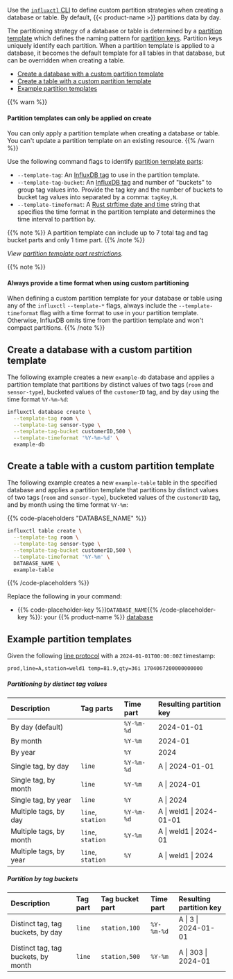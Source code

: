 Use the [`influxctl` CLI](/influxdb/cloud-dedicated/reference/cli/influxctl/)
to define custom partition strategies when creating a database or table.
By default, {{< product-name >}} partitions data by day.

The partitioning strategy of a database or table is determined by a
[partition template](/influxdb/cloud-dedicated/admin/custom-partitions/#partition-templates)
which defines the naming pattern for [partition keys](/influxdb/cloud-dedicated/admin/custom-partitions/#partition-keys).
Partition keys uniquely identify each partition.
When a partition template is applied to a database, it becomes the default template
for all tables in that database, but can be overridden when creating a
table.

- [Create a database with a custom partition template](#create-a-database-with-a-custom-partition-template)
- [Create a table with a custom partition template](#create-a-table-with-a-custom-partition-template)
- [Example partition templates](#example-partition-templates)

{{% warn %}}

#### Partition templates can only be applied on create

You can only apply a partition template when creating a database or table.
You can't update a partition template on an existing resource.
{{% /warn %}}

Use the following command flags to identify
[partition template parts](/influxdb/cloud-dedicated/admin/custom-partitions/partition-templates/#tag-part-templates):

- `--template-tag`: An [InfluxDB tag](/influxdb/cloud-dedicated/reference/glossary/#tag)
  to use in the partition template.
- `--template-tag-bucket`: An [InfluxDB tag](/influxdb/cloud-dedicated/reference/glossary/#tag)
  and number of "buckets" to group tag values into.
  Provide the tag key and the number of buckets to bucket tag values into
  separated by a comma: `tagKey,N`.
- `--template-timeformat`: A [Rust strftime date and time](/influxdb/cloud-dedicated/admin/custom-partitions/partition-templates/#time-part-templates)
  string that specifies the time format in the partition template and determines
  the time interval to partition by.

{{% note %}}
A partition template can include up to 7 total tag and tag bucket parts
and only 1 time part.
{{% /note %}}

_View [partition template part restrictions](/influxdb/cloud-dedicated/admin/custom-partitions/partition-templates/#restrictions)._

{{% note %}}
#### Always provide a time format when using custom partitioning

When defining a custom partition template for your database or table using any
of the `influxctl` `--template-*` flags, always include the `--template-timeformat`
flag with a time format to use in your partition template.
Otherwise, InfluxDB omits time from the partition template and won't compact partitions.
{{% /note %}}

## Create a database with a custom partition template

The following example creates a new `example-db` database and applies a partition
template that partitions by distinct values of two tags (`room` and `sensor-type`),
bucketed values of the `customerID` tag, and by day using the time format `%Y-%m-%d`:

<!--Skip database create and delete tests: namespaces aren't reusable-->
<!--pytest.mark.skip-->

```sh
influxctl database create \
  --template-tag room \
  --template-tag sensor-type \
  --template-tag-bucket customerID,500 \
  --template-timeformat '%Y-%m-%d' \
  example-db
```

## Create a table with a custom partition template

The following example creates a new `example-table` table in the specified
database and applies a partition template that partitions by distinct values of
two tags (`room` and `sensor-type`), bucketed values of the `customerID` tag,
and by month using the time format `%Y-%m`:

<!--Skip database create and delete tests: namespaces aren't reusable-->
<!--pytest.mark.skip-->

{{% code-placeholders "DATABASE_NAME" %}}

```sh
influxctl table create \
  --template-tag room \
  --template-tag sensor-type \
  --template-tag-bucket customerID,500 \
  --template-timeformat '%Y-%m' \
  DATABASE_NAME \
  example-table
```

{{% /code-placeholders %}}

Replace the following in your command:

- {{% code-placeholder-key %}}`DATABASE_NAME`{{% /code-placeholder-key %}}: your {{% product-name %}} [database](/influxdb/cloud-dedicated/admin/databases/)

<!--actual test

```sh

# Test the preceding command outside of the code block.
# influxctl authentication requires TTY interaction--
# output the auth URL to a file that the host can open.

TABLE_NAME=table_TEST_RUN
script -c "influxctl table create \
  --template-tag room \
  --template-tag sensor-type \
  --template-tag-bucket customerID,500 \
  --template-timeformat '%Y-%m' \
  DATABASE_NAME \
  $TABLE_NAME" \
 /dev/null > /shared/urls.txt

script -c "influxctl query \
 --database DATABASE_NAME \
 --token DATABASE_TOKEN \
 'SHOW TABLES'" > /shared/temp_tables.txt
grep -q $TABLE_NAME /shared/temp_tables.txt
rm /shared/temp_tables.txt
```

-->

## Example partition templates

Given the following [line protocol](/influxdb/cloud-dedicated/reference/syntax/line-protocol/)
with a `2024-01-01T00:00:00Z` timestamp:

```text
prod,line=A,station=weld1 temp=81.9,qty=36i 1704067200000000000
```

##### Partitioning by distinct tag values

| Description             | Tag parts         | Time part  | Resulting partition key  |
| :---------------------- | :---------------- | :--------- | :----------------------- |
| By day (default)        |                   | `%Y-%m-%d` | 2024-01-01               |
| By month                |                   | `%Y-%m`    | 2024-01                  |
| By year                 |                   | `%Y`       | 2024                     |
| Single tag, by day      | `line`            | `%Y-%m-%d` | A \| 2024-01-01          |
| Single tag, by month    | `line`            | `%Y-%m`    | A \| 2024-01             |
| Single tag, by year     | `line`            | `%Y`       | A \| 2024                |
| Multiple tags, by day   | `line`, `station` | `%Y-%m-%d` | A \| weld1 \| 2024-01-01 |
| Multiple tags, by month | `line`, `station` | `%Y-%m`    | A \| weld1 \| 2024-01    |
| Multiple tags, by year  | `line`, `station` | `%Y`       | A \| weld1 \| 2024       |

##### Partition by tag buckets

| Description                         | Tag part | Tag bucket part | Time part  | Resulting partition key |
| :---------------------------------- | :------- | :-------------- | :--------- | :---------------------- |
| Distinct tag, tag buckets, by day   | `line`   | `station,100`   | `%Y-%m-%d` | A \| 3 \| 2024-01-01    |
| Distinct tag, tag buckets, by month | `line`   | `station,500`   | `%Y-%m`    | A \| 303 \| 2024-01     |
